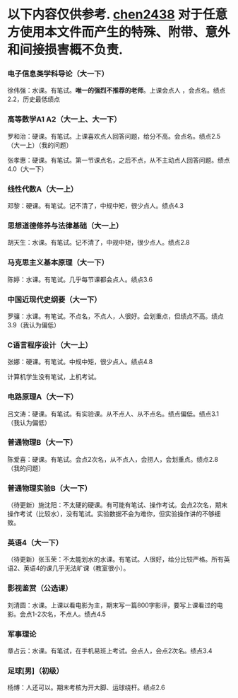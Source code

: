 # 以下内容仅供参考. [chen2438](https://github.com/chen2438) 对于任意方使用本文件而产生的特殊、附带、意外和间接损害概不负责.

### 电子信息类学科导论（大一下）

徐伟强：水课。有笔试。**唯一的强烈不推荐的老师**。上课会点人 ，会点名。绩点2.2，历史最低绩点

### 高等数学A1 A2（大一上、大一下）

罗和治：硬课。有笔试。上课喜欢点人回答问题，给分不高。会点名。绩点2.5（大一上）（我的问题）

张孝惠：硬课。有笔试。第一节课点名，之后不点，从不主动点人回答问题。绩点4.0（大一下）

### 线性代数A（大一上）

邓黎：硬课。有笔试。记不清了，中规中矩，很少点人。绩点4.3

### 思想道德修养与法律基础（大一上）

胡天生：水课。有笔试。记不清了，中规中矩，很少点人。绩点2.8

### 马克思主义基本原理（大一下）

陈婷：水课。有笔试。几乎每节课都会点人。绩点3.6

### 中国近现代史纲要（大一下）

罗骧：水课。有笔试。不点名，不点人，人很好。会划重点，但绩点不高。绩点3.9（我认为偏低）

### C语言程序设计（大一上）

张娜：硬课。有笔试。中规中矩，很少点人。绩点4.8

计算机学生没有笔试，上机考试。

### 电路原理A（大一下）

吕文涛：硬课。有笔试。有实验课。从不点人、从不点名。绩点偏低。绩点3.1（我认为偏低）

### 普通物理B（大一下）

陈爱喜：硬课。有笔试。会点2次名，从不点人，会捞人，会划重点。绩点2.8（我的问题）

### 普通物理实验B（大一下）

（待更新）施沈阳：不太硬的硬课。有可能有笔试、操作考试。会点2次名，期末操作考试（比较水），没有笔试。实验数据不会为难你，但实验操作讲的不够细致。

### 英语4（大一下）

（待更新）张玉荣：不太能划水的水课。有笔试。人很好，给分比较严格。所有英语2、英语4的课几乎无法旷课（教室很小）。

### 影视鉴赏（公选课）

刘清圆：水课。上课以看电影为主，期末写一篇800字影评，要写上课看过的电影。会点1-2次名，不点人。绩点4.5

### 军事理论

章占云：水课。有笔试，在手机易班上考试。会点人，会点2次名。绩点3.4

### 足球[男]（初级）

杨博：人还可以。期末考核为开大脚、运球绕杆。绩点2.6
